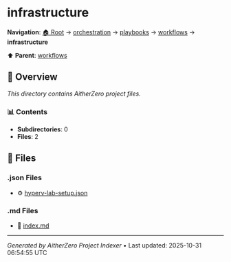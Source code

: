 # infrastructure

**Navigation**: [🏠 Root](../../../../index.md) → [orchestration](../../../index.md) → [playbooks](../../index.md) → [workflows](../index.md) → **infrastructure**

⬆️ **Parent**: [workflows](../index.md)

## 📖 Overview

*This directory contains AitherZero project files.*

### 📊 Contents

- **Subdirectories**: 0
- **Files**: 2

## 📄 Files

### .json Files

- ⚙️ [hyperv-lab-setup.json](./hyperv-lab-setup.json)

### .md Files

- 📝 [index.md](./index.md)

---

*Generated by AitherZero Project Indexer* • Last updated: 2025-10-31 06:54:55 UTC

